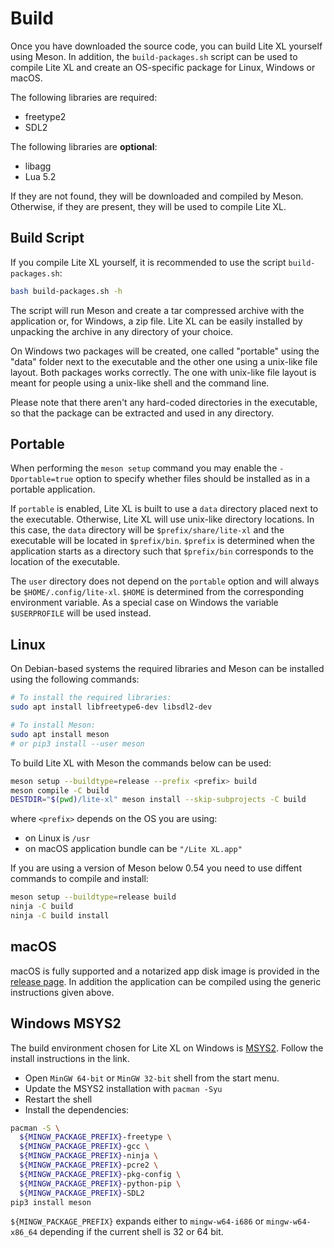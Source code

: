 # Build

Once you have downloaded the source code, you can build Lite XL yourself using Meson.
In addition, the `build-packages.sh` script can be used to compile Lite XL and
create an OS-specific package for Linux, Windows or macOS.

The following libraries are required:

- freetype2
- SDL2

The following libraries are **optional**:

- libagg
- Lua 5.2

If they are not found, they will be downloaded and compiled by Meson.
Otherwise, if they are present, they will be used to compile Lite XL.

## Build Script

If you compile Lite XL yourself,
it is recommended to use the script `build-packages.sh`:

```bash
bash build-packages.sh -h
```

The script will run Meson and create a tar compressed archive with the application or,
for Windows, a zip file. Lite XL can be easily installed
by unpacking the archive in any directory of your choice.

On Windows two packages will be created, one called "portable" using the "data"
folder next to the executable and the other one using a unix-like file layout.
Both packages works correctly. The one with unix-like file layout is meant
for people using a unix-like shell and the command line.

Please note that there aren't any hard-coded directories in the executable,
so that the package can be extracted and used in any directory.

## Portable

When performing the `meson setup` command you may enable the `-Dportable=true`
option to specify whether files should be installed as in a portable application.

If `portable` is enabled, Lite XL is built to use a `data` directory placed next
to the executable.
Otherwise, Lite XL will use unix-like directory locations.
In this case, the `data` directory will be `$prefix/share/lite-xl`
and the executable will be located in `$prefix/bin`.
`$prefix` is determined when the application starts as a directory such that
`$prefix/bin` corresponds to the location of the executable.

The `user` directory does not depend on the `portable` option and will always be
`$HOME/.config/lite-xl`.
`$HOME` is determined from the corresponding environment variable.
As a special case on Windows the variable `$USERPROFILE` will be used instead.

## Linux

On Debian-based systems the required libraries and Meson can be installed
using the following commands:

```bash
# To install the required libraries:
sudo apt install libfreetype6-dev libsdl2-dev

# To install Meson:
sudo apt install meson
# or pip3 install --user meson
```

To build Lite XL with Meson the commands below can be used:

```bash
meson setup --buildtype=release --prefix <prefix> build
meson compile -C build
DESTDIR="$(pwd)/lite-xl" meson install --skip-subprojects -C build
```

where `<prefix>` depends on the OS you are using:
- on Linux is `/usr`
- on macOS application bundle can be `"/Lite XL.app"`

If you are using a version of Meson below 0.54
you need to use diffent commands to compile and install:

```bash
meson setup --buildtype=release build
ninja -C build
ninja -C build install
```

## macOS

macOS is fully supported and a notarized app disk image is provided in the [release page][1].
In addition the application can be compiled using the generic instructions given above.

## Windows MSYS2

The build environment chosen for Lite XL on Windows is [MSYS2][2].
Follow the install instructions in the link.

- Open `MinGW 64-bit` or `MinGW 32-bit` shell from the start menu.
- Update the MSYS2 installation with `pacman -Syu`
- Restart the shell
- Install the dependencies:

```sh
pacman -S \
  ${MINGW_PACKAGE_PREFIX}-freetype \
  ${MINGW_PACKAGE_PREFIX}-gcc \
  ${MINGW_PACKAGE_PREFIX}-ninja \
  ${MINGW_PACKAGE_PREFIX}-pcre2 \
  ${MINGW_PACKAGE_PREFIX}-pkg-config \
  ${MINGW_PACKAGE_PREFIX}-python-pip \
  ${MINGW_PACKAGE_PREFIX}-SDL2
pip3 install meson
```

`${MINGW_PACKAGE_PREFIX}` expands either to `mingw-w64-i686` or `mingw-w64-x86_64`
depending if the current shell is 32 or 64 bit.

[1]: https://github.com/lite-xl/lite-xl/releases/latest/
[2]: https://www.msys2.org/
